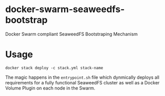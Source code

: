 # docker-swarm-seaweedfs-bootstrap
Docker Swarm compliant SeaweedFS Bootstraping Mechanism
# Usage
```
docker stack deploy -c stack.yml stack-name
```
The magic happens in the ```entrypoint.sh``` file which dynmically deploys all requirements for a fully functional SeaweedFS cluster as well as a Docker Volume Plugin on each node in the Swarm.
